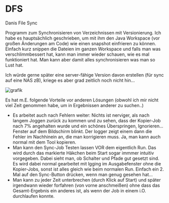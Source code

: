 # DFS
Danis File Sync

Programm zum Synchronisieren von Verzeichnissen mit Versionierung.
Ich habe es hauptsächlich geschrieben, um mit ihm den Java Workspace (vor großen Änderungen am Code) wie einen snapshot einfrieren zu können.
Einfach kurz snippen die Dateien im ganzen Workspace und falls man was verschlimmbessert hat,
kann man immer wieder schauen, wie es mal funktioniert hat.
Man kann aber damit alles synchronisieren was man so Lust hat.

Ich würde gerne später eine server-fähige Version davon erstellen (für sync auf eine NAS zB), kriege es aber grad zeitlich noch nicht hin...


![grafik](https://user-images.githubusercontent.com/56628625/146671836-968f694f-3e23-407b-b619-29ba93932946.png)

Es hat m.E. folgende Vorteile vor anderen Lösungen (obwohl ich mir nicht viel Zeit genommen habe, um in Ergebnissen anderer zu suchen..)
- Es arbeitet auch nach Fehlern weiter: Nichts ist nerviger, als nach langem Joggen zurück zu kommen und zu sehen, dass der Kopier-Job nach 7% angehalten wurde und ein schönes Überspringen, Ignorieren... Fenster auf dem Bildschirm blinkt. Der logger zeigt einem dann die Fehler im Nachhinein an, die man korrigieren muss. Ja, man kann auch normal mit dem Tool kopieren.
- Man kann den Sync-Job Testen lassen VOR dem eigentlich Run. Das wird durch das markierte Häkchen beim Start sogar immmer intuitiv vorgegeben. Dabei sieht man, ob Schalter und Pfade gut gesetzt sind. Es wird dabei normal gearbeitet mit lgging im Ausgabefenster ohne die Kopier-Jobs, sonst ist alles gleich wie beim normalen Run. Einfach ein 2. Mal auf den Sync-Button drücken, wenn man genug gesehen hat...
-  Man kann zu jeder Zeit unterbrechen (durch Klick auf Start) und später irgendwann wieder forfahren (von vorne anschmeißen) ohne dass das Gesamt-Ergebnis ein anderes ist, als wenn der Job in einem i.O. durchlaufen konnte.
